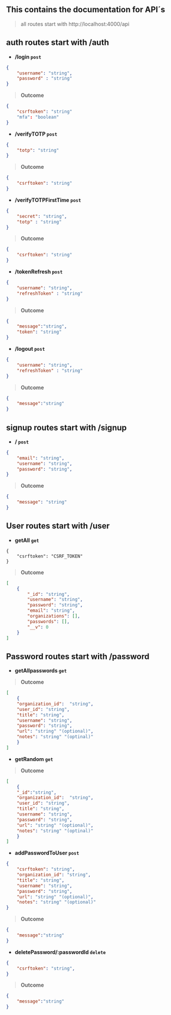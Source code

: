 ## This contains the documentation for API´s

> all routes start with http://localhost:4000/api


## auth routes start with /auth 
   - **/login `post`**

```JSON
{
    "username": "string",
    "password" : "string"
}

```

>**Outcome**
```JSON
{
    "csrftoken": "string"
    "mfa": "boolean"
}
```
   - **/verifyTOTP `post`**

```JSON
{
    "totp": "string"
}

```

>**Outcome**
```JSON
{
    "csrftoken": "string"
}
```
   - **/verifyTOTPFirstTime `post`**

```JSON
{
    "secret": "string",
    "totp" : "string"
}

```

>**Outcome**
```JSON
{
    "csrftoken": "string"
}
```

   - **/tokenRefresh `post`**

```JSON
{
    "username": "string",
    "refreshToken" : "string"
}

```

>**Outcome**
```JSON
{
    "message":"string",
    "token": "string"
}
```

   - **/logout `post`**

```JSON
{
    "username": "string",
    "refreshToken" : "string"
}

```

>**Outcome**
```JSON
{
    "message":"string"
}
```
## signup routes start with /signup 
   - **/ `post`**

```JSON
{
    "email": "string",
    "username": "string",
    "password": "string",
}

```

>**Outcome**
```JSON
{
    "message": "string"
}
```


## User routes start with /user
   - **getAll `get`**

```
{
    "csrftoken": "CSRF_TOKEN"
}
```

>**Outcome**
```JSON
[
    {
        "_id": "string",
        "username": "string",
        "password": "string",
        "email": "string",
        "organizations": [],
        "passwords": [],
        "__v": 0
    }
]
```


## Password routes start with /password
   - **getAllpasswords `get`**



>**Outcome**
```JSON
[
    {
    "organization_id":  "string",
    "user_id": "string",
    "title": "string",
    "username": "string",
    "password": "string",
    "url": "string" "(optional)",
    "notes": "string" "(optinal)"
    }
]
```

- **getRandom `get`**



>**Outcome**
```JSON
[
    {
    "_id":"string",
    "organization_id":  "string",
    "user_id": "string",
    "title": "string",
    "username": "string",
    "password": "string",
    "url": "string" "(optional)",
    "notes": "string" "(optinal)"
    }
]
```


- **addPasswordToUser `post`**

```JSON
{
    "csrftoken": "string",
    "organization_id": "string",
    "title": "string",
    "username": "string",
    "password": "string",
    "url": "string" "(optional)",
    "notes": "string" "(optional)"
}
```



>**Outcome**
```JSON
{
    "message":"string"
}
```

- **deletePassword/:passwordId `delete`**

```JSON
{
    "csrftoken": "string",
}
```



>**Outcome**
```JSON
{
    "message":"string"
}
```
